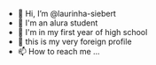 - 👋 Hi, I’m @laurinha-siebert
- 👀 I'm an alura student
- 🌱 I'm in my first year of high school
- 💞️ this is my very foreign profile
- 📫 How to reach me ...

<!---
laurinha-siebert/laurinha-siebert is a ✨ special ✨ repository because its `README.md` (this file) appears on your GitHub profile.
You can click the Preview link to take a look at your changes.
--->
